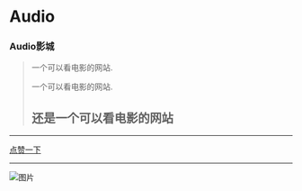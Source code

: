 # Audio
 
### Audio影城
 
> 一个可以看电影的网站.
> 
> 一个可以看电影的网站.
>
> ## 还是一个可以看电影的网站
 
***
[点赞一下](https://github.com/bosslichuan/audio/star)
***
[图片]:http://soft.jxsgdsmb.cn/uploadfile/thumb/3141-ico-20171120-054129-5a125cf9448b3.png
 
 
![图片]